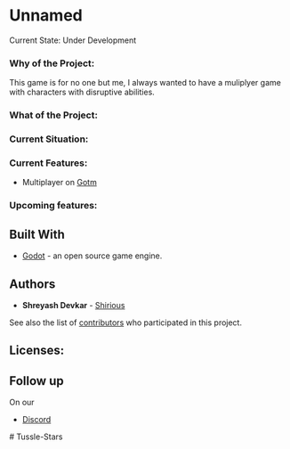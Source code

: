 # Unnamed
Current State: Under Development

### Why of the Project:
This game is for no one but me, I always wanted to have a muliplyer game with characters with disruptive abilities.

### What of the Project:

### Current Situation:

### Current Features:
* Multiplayer on [Gotm](https://gotm.io)

### Upcoming features:


## Built With
* [Godot](http://godotengine.org/) - an open source game engine.

## Authors

* **Shreyash Devkar** - [Shirious](https://github.com/gamedevshirious)

See also the list of [contributors](https://github.com/gamedevshirious/Plus-To-do-List/graphs/contributors) who participated in this project.

## Licenses:

## Follow up 
On our
* [Discord](https://discord.gg/y9FsaPS)

#   T u s s l e - S t a r s  
 